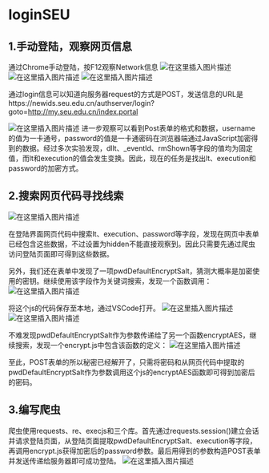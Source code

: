 # loginSEU
## 1.手动登陆，观察网页信息
通过Chrome手动登陆，按F12观察Network信息
![在这里插入图片描述](https://img-blog.csdnimg.cn/20201024133258798.png?x-oss-process=image/watermark,type_ZmFuZ3poZW5naGVpdGk,shadow_10,text_aHR0cHM6Ly9ibG9nLmNzZG4ubmV0L3dlaXhpbl80MzAyMjI1MQ==,size_16,color_FFFFFF,t_70#pic_center)
![在这里插入图片描述](https://img-blog.csdnimg.cn/20201024133320175.png?x-oss-process=image/watermark,type_ZmFuZ3poZW5naGVpdGk,shadow_10,text_aHR0cHM6Ly9ibG9nLmNzZG4ubmV0L3dlaXhpbl80MzAyMjI1MQ==,size_16,color_FFFFFF,t_70#pic_center)
![在这里插入图片描述](https://img-blog.csdnimg.cn/2020102413344813.png?x-oss-process=image/watermark,type_ZmFuZ3poZW5naGVpdGk,shadow_10,text_aHR0cHM6Ly9ibG9nLmNzZG4ubmV0L3dlaXhpbl80MzAyMjI1MQ==,size_16,color_FFFFFF,t_70#pic_center)

通过login信息可以知道向服务器request的方式是POST，发送信息的URL是https://newids.seu.edu.cn/authserver/login?goto=http://my.seu.edu.cn/index.portal

![在这里插入图片描述](https://img-blog.csdnimg.cn/20201024133340322.png?x-oss-process=image/watermark,type_ZmFuZ3poZW5naGVpdGk,shadow_10,text_aHR0cHM6Ly9ibG9nLmNzZG4ubmV0L3dlaXhpbl80MzAyMjI1MQ==,size_16,color_FFFFFF,t_70#pic_center)
进一步观察可以看到Post表单的格式和数据，username的值为一卡通号，password的值是一卡通密码在浏览器端通过JavaScript加密得到的数据。经过多次实验发现，dllt、_eventId、rmShown等字段的值均为固定值，而lt和execution的值会发生变换。因此，现在的任务是找出lt、execution和password的加密方式。

## 2.搜索网页代码寻找线索
![在这里插入图片描述](https://img-blog.csdnimg.cn/20201024133523167.png#pic_center)

在登陆界面网页代码中搜索lt、execution、password等字段，发现在网页中表单已经包含这些数据，不过设置为hidden不能直接观察到。因此只需要先通过爬虫访问登陆页面即可得到这些数据。

另外，我们还在表单中发现了一项pwdDefaultEncryptSalt，猜测大概率是加密使用的密钥。继续使用该字段作为关键词搜索，发现一个函数调用：
![在这里插入图片描述](https://img-blog.csdnimg.cn/20201024133554126.png#pic_center)

将这个js的代码保存至本地，通过VSCode打开。
![在这里插入图片描述](https://img-blog.csdnimg.cn/20201024133612513.png#pic_center)
![在这里插入图片描述](https://img-blog.csdnimg.cn/20201024133624352.png#pic_center)


不难发现pwdDefaultEncryptSalt作为参数传递给了另一个函数encryptAES，继续搜索，发现一个encrypt.js中包含该函数的定义：
![在这里插入图片描述](https://img-blog.csdnimg.cn/20201024133637198.png?x-oss-process=image/watermark,type_ZmFuZ3poZW5naGVpdGk,shadow_10,text_aHR0cHM6Ly9ibG9nLmNzZG4ubmV0L3dlaXhpbl80MzAyMjI1MQ==,size_16,color_FFFFFF,t_70#pic_center)


至此，POST表单的所以秘密已经解开了，只需将密码和从网页代码中提取的pwdDefaultEncryptSalt作为参数调用这个js的encryptAES函数即可得到加密后的密码。

## 3.编写爬虫

爬虫使用requests、re、execjs和三个库。首先通过requests.session()建立会话并请求登陆页面，从登陆页面提取pwdDefaultEncryptSalt、execution等字段，再调用encrypt.js获得加密后的password参数。最后用得到的参数构造POST表单并发送传递给服务器即可成功登陆。
![在这里插入图片描述](https://img-blog.csdnimg.cn/20201024133648613.png#pic_center)
